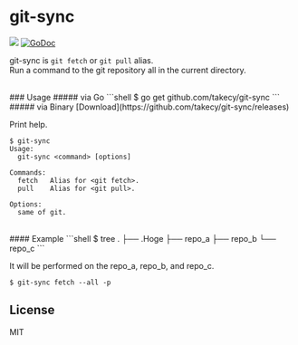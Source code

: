 # git-sync

![](https://img.shields.io/badge/golang-1.5.2-blue.svg?style=flat)
[![GoDoc](https://godoc.org/github.com/takecy/git-sync?status.svg)](https://godoc.org/github.com/takecy/git-sync)

git-sync is `git fetch` or `git pull` alias.  
Run a command to the git repository all in the current directory.

<br/>
### Usage
##### via Go
```shell
$ go get github.com/takecy/git-sync
```
##### via Binary  
[Download](https://github.com/takecy/git-sync/releases)

Print help.
```
$ git-sync
Usage:
  git-sync <command> [options]

Commands:
  fetch   Alias for <git fetch>.
  pull    Alias for <git pull>.

Options:
  same of git.
```

<br/>
#### Example
```shell
$ tree
.
├── .Hoge
├── repo_a
├── repo_b
└── repo_c
```

It will be performed on the repo_a, repo_b, and repo_c.  
```shell
$ git-sync fetch --all -p
```

## License
MIT
